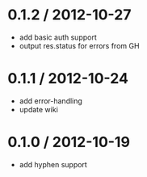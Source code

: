 
0.1.2 / 2012-10-27 
==================

  * add basic auth support
  * output res.status for errors from GH

0.1.1 / 2012-10-24 
==================

  * add error-handling
  * update wiki

0.1.0 / 2012-10-19 
==================

  * add hyphen support
